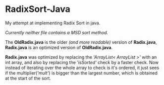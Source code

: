 # RadixSort-Java
My attempt at implementing Radix Sort in java.

*Currently neither file contains a MSD sort method.*

The **OldRadix.java** is the older *(and more readable)* version of **Radix.java**, **Radix.java** is an optimized version of **OldRadix.java**.

**Radix.java** was optimized by replacing the *'ArrayList< ArrayList<Integer> >'* with an int array, and also by replacing the *'isSorted'* check by a faster check. Now instead of iterating over the whole array to check is it's ordered, it just sees if the multiplier(*'mult'*) is bigger than the largest number, which is obtained at the start of the sort.
